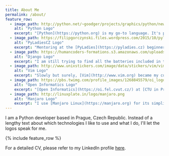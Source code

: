 ```yaml
---
title: About Me
permalink: /about/
feature_row:
  - image_path: http://python.net/~goodger/projects/graphics/python/newlogo-repro.png
    alt: "Python Logo"
    excerpt: "[Python](https://python.org) is my go-to language. It's power and flexibility makes me stay in its welcoming community."
  - image_path: https://filipgorczynski.files.wordpress.com/2015/10/pyladies.png
    alt: "PyLadiesCZ Logo"
    excerpt: "Mentoring at the [PyLadies](https://pyladies.cz) beginner's course in Prague gives me a chance to give back a little."
  - image_path: https://humancoders-formations.s3.amazonaws.com/uploads/course/logo/3/formation-django.png
    alt: "Django Logo"
    excerpt: "I am still trying to find all the batteries included in the [Django](https://djangoproject.com) web framework."
  - image_path: http://www.unixstickers.com/image/data/stickers/vim/vim.sh.png
    alt: "Vim Logo"
    excerpt: "Slowly but surely, [Vim](http://www.vim.org) became my customized IDE with all the trimmings that keeps me productive."
  - image_path: https://pbs.twimg.com/profile_images/1268845579/oi_logo_pismenka_400x400.jpg
    alt: "Open Informatics Logo"
    excerpt: "[Open Informatics](https://oi.fel.cvut.cz/) at [CTU in Prague](https://www.cvut.cz/) is where I learnt about Software Engineering and Computer Vision."
  - image_path: http://linuxplate.in/logo/manjaro.png
    alt: "Manjaro Logo"
    excerpt: "I use [Manjaro Linux](https://manjaro.org) for its simplicity, great package manager and rolling updates."
---
```


I am a Python developer based in Prague, Czech Republic. Instead of a lengthy text about which technologies I like to use
and what I do, I'll let the logos speak for me.

{% include feature_row %}

For a detailed CV, please refer to my LinkedIn profile [here](https://www.linkedin.com/in/oskar-hollmann-b702a17).
